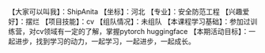 【大家可以叫我】：ShipAnita
【坐标】：河北
【专业】：安全防范工程
【兴趣爱好】：摆烂
【项目技能】：cv
【组队情况】：未组队
【本课程学习基础】：参加过训练营，对cv领域有一定的了解，掌握pytorch huggingface
【本期活动目标】：一起进步，找到学习的动力，一起学习，一起进步，一起成长。